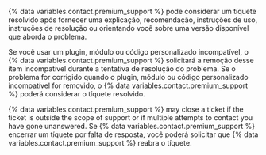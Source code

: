 {% data variables.contact.premium_support %} pode considerar um tíquete resolvido após fornecer uma explicação, recomendação, instruções de uso, instruções de resolução ou orientando você sobre uma versão disponível que aborda o problema.

Se você usar um plugin, módulo ou código personalizado incompatível, o {% data variables.contact.premium_support %} solicitará a remoção desse item incompatível durante a tentativa de resolução do problema. Se o problema for corrigido quando o plugin, módulo ou código personalizado incompatível for removido, o {% data variables.contact.premium_support %} poderá considerar o tíquete resolvido.

{% data variables.contact.premium_support %} may close a ticket if the ticket is outside the scope of support or if multiple attempts to contact you have gone unanswered. Se {% data variables.contact.premium_support %} encerrar um tíquete por falta de resposta, você poderá solicitar que {% data variables.contact.premium_support %} reabra o tíquete.
